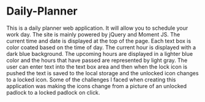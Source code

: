 # Daily-Planner
This is a daily planner web application. It will allow you to schedule your work day. The site is mainly powered by jQuery and Moment JS. The current time and date is displayed at the top of the page. Each text box is color coated based on the time of day. The current hour is displayed with a dark blue background. The upcoming hours are displayed in a lighter blue color and the hours that have passed are represented by light gray. The user can enter text into the text box area and then when the lock icon is pushed the text is saved to the local storage and the unlocked icon changes to a locked icon. Some of the challenges I faced when creating this application was making the icons change from a picture of an unlocked padlock to a locked padlock on click. 